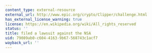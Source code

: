 ```yaml
---
content_type: external-resource
external_url: http://www.epic.org/crypto/Clipper/challenge.html
has_external_license_warning: true
license: https://en.wikipedia.org/wiki/All_rights_reserved
status: ''
title: filed a lawsuit against the NSA
uid: 79089ab0-c604-4163-9b67-568743c1acf7
wayback_url: ''
---
```

